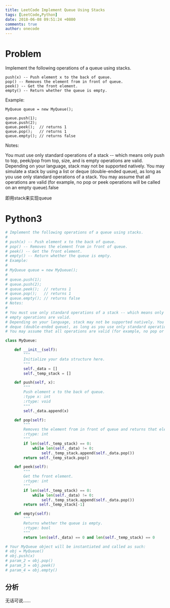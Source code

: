 ```yaml
---
title: LeetCode Implement Queue Using Stacks
tags: [LeetCode,Python]
date: 2018-06-08 09:51:24 +0800
comments: true
author: onecode
---
```

# Problem

Implement the following operations of a queue using stacks.

```
push(x) -- Push element x to the back of queue.
pop() -- Removes the element from in front of queue.
peek() -- Get the front element.
empty() -- Return whether the queue is empty.
```

Example:

```
MyQueue queue = new MyQueue();

queue.push(1);
queue.push(2);  
queue.peek();  // returns 1
queue.pop();   // returns 1
queue.empty(); // returns false
```

Notes:

You must use only standard operations of a stack -- which means only push to top, peek/pop from top, size, and is empty operations are valid.
Depending on your language, stack may not be supported natively. You may simulate a stack by using a list or deque (double-ended queue), as long as you use only standard operations of a stack.
You may assume that all operations are valid (for example, no pop or peek operations will be called on an empty queue).false


即用stack来实现queue

<!--break-->

# Python3

``` python
# Implement the following operations of a queue using stacks.
#
# push(x) -- Push element x to the back of queue.
# pop() -- Removes the element from in front of queue.
# peek() -- Get the front element.
# empty() -- Return whether the queue is empty.
# Example:
#
# MyQueue queue = new MyQueue();
#
# queue.push(1);
# queue.push(2);
# queue.peek();  // returns 1
# queue.pop();   // returns 1
# queue.empty(); // returns false
# Notes:
#
# You must use only standard operations of a stack -- which means only push to top, peek/pop from top, size, and is
# empty operations are valid.
# Depending on your language, stack may not be supported natively. You may simulate a stack by using a list or
# deque (double-ended queue), as long as you use only standard operations of a stack.
# You may assume that all operations are valid (for example, no pop or peek operations will be called on an empty queue).

class MyQueue:

    def __init__(self):
        """
        Initialize your data structure here.
        """
        self._data = []
        self._temp_stack = []

    def push(self, x):
        """
        Push element x to the back of queue.
        :type x: int
        :rtype: void
        """
        self._data.append(x)

    def pop(self):
        """
        Removes the element from in front of queue and returns that element.
        :rtype: int
        """
        if len(self._temp_stack) == 0:
            while len(self._data) != 0:
                self._temp_stack.append(self._data.pop())
        return self._temp_stack.pop()

    def peek(self):
        """
        Get the front element.
        :rtype: int
        """
        if len(self._temp_stack) == 0:
            while len(self._data) != 0:
                self._temp_stack.append(self._data.pop())
        return self._temp_stack[-1]

    def empty(self):
        """
        Returns whether the queue is empty.
        :rtype: bool
        """
        return len(self._data) == 0 and len(self._temp_stack) == 0

# Your MyQueue object will be instantiated and called as such:
# obj = MyQueue()
# obj.push(x)
# param_2 = obj.pop()
# param_3 = obj.peek()
# param_4 = obj.empty()
```

## 分析

无话可说……